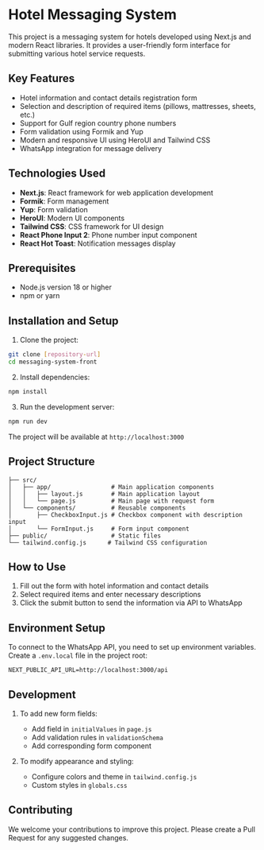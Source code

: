 # Hotel Messaging System

This project is a messaging system for hotels developed using Next.js and modern React libraries. It provides a user-friendly form interface for submitting various hotel service requests.

## Key Features

- Hotel information and contact details registration form
- Selection and description of required items (pillows, mattresses, sheets, etc.)
- Support for Gulf region country phone numbers
- Form validation using Formik and Yup
- Modern and responsive UI using HeroUI and Tailwind CSS
- WhatsApp integration for message delivery

## Technologies Used

- **Next.js**: React framework for web application development
- **Formik**: Form management
- **Yup**: Form validation
- **HeroUI**: Modern UI components
- **Tailwind CSS**: CSS framework for UI design
- **React Phone Input 2**: Phone number input component
- **React Hot Toast**: Notification messages display

## Prerequisites

- Node.js version 18 or higher
- npm or yarn

## Installation and Setup

1. Clone the project:
```bash
git clone [repository-url]
cd messaging-system-front
```

2. Install dependencies:
```bash
npm install
```

3. Run the development server:
```bash
npm run dev
```

The project will be available at `http://localhost:3000`

## Project Structure

```
├── src/
│   ├── app/                 # Main application components
│   │   ├── layout.js        # Main application layout
│   │   └── page.js          # Main page with request form
│   └── components/          # Reusable components
│       ├── CheckboxInput.js # Checkbox component with description input
│       └── FormInput.js     # Form input component
├── public/                  # Static files
└── tailwind.config.js      # Tailwind CSS configuration
```

## How to Use

1. Fill out the form with hotel information and contact details
2. Select required items and enter necessary descriptions
3. Click the submit button to send the information via API to WhatsApp

## Environment Setup

To connect to the WhatsApp API, you need to set up environment variables. Create a `.env.local` file in the project root:

```env
NEXT_PUBLIC_API_URL=http://localhost:3000/api
```

## Development

1. To add new form fields:
   - Add field in `initialValues` in `page.js`
   - Add validation rules in `validationSchema`
   - Add corresponding form component

2. To modify appearance and styling:
   - Configure colors and theme in `tailwind.config.js`
   - Custom styles in `globals.css`

## Contributing

We welcome your contributions to improve this project. Please create a Pull Request for any suggested changes.
